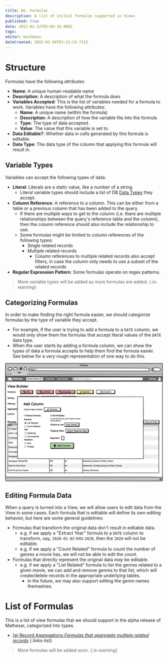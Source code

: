 ```yaml
---
title: 04. Formulas
description: A list of initial formulas supported in Views
published: true
date: 2022-02-22T05:04:34.890Z
tags: 
editor: markdown
dateCreated: 2022-02-04T03:33:53.715Z
---
```


# Structure

Formulas have the following attributes:
- **Name**: A unique human-readable name
- **Description**: A description of what the formula does
- **Variables Accepted**: This is the list of variables needed for a formula to work. Variables have the following attributes:
    - **Name**: A unique name (within the formula)
    - **Description**: A description of how the variable fits into the formula
    - **Type**: The type of data accepted.
    - **Value**: The value that this variable is set to.
- **Data Editable?**: Whether data in cells generated by this formula is editable.
- **Data Type**: The data type of the column that applying this formula will result in.

## Variable Types
Variables can accept the following types of data:
- **Literal**: Literals are a static value, like a number of a string.
    - Literal variable types should include a list of DB [Data Types](/en/product/concepts/data-types) they accept.
- **Column Reference**: A reference to a column. This can be either from a table or a previous column that has been added to the query.
    - If there are multiple ways to get to the column (i.e. there are multiple relationships between the query's reference table and the column), then the column reference should also include the relationship to use.
    - Some formulas might be limited to column references of the following types:
        - Single related records
        - Multiple related records
            - Column references to multiple related records also accept filters, in case the column only needs to use a subset of the related records
- **Regular Expression Pattern**: Some formulas operate on regex patterns.

> More variable types will be added as more formulas are added.
{.is-warning}

## Categorizing Formulas
In order to make finding the right formula easier, we should categorize formulas by the type of variable they accept.
- For example, if the user is trying to add a formula to a `DATE` column, we would only show them the formulas that accept literal values of the `DATE` data type.
- When the user starts by adding a formula column, we can show the types of data a formula accepts to help them find the formula easier. See below for a _very_ rough representation of one way to do this.

![view_builder_4.png](/view_builder_4.png)

## Editing Formula Data
When a query is turned into a View, we will allow users to edit data from the View in some cases. Each formula that is editable will define its own editing behavior, but here are some general guidelines:
- Formulas that transform the original data don't result in editable data.
    - e.g. if we apply a "Extract Year" formula to a `DATE` column to transform, say, `2020-01-03` into `2020`, then the `2020` will not be editable.
    - e.g. if we apply a "Count Related" formula to count the number of genres a movie has, we will not be able to edit the count.
- Formulas that directly represent the original data _may_ be editable.
   - e.g. if we apply a "List Related" formula to list the genres related to a given movie, we can add and remove genres to that list, which will create/delete records in the appropriate underlying tables.
       - in the future, we may also support editing the genre names themselves.

# List of Formulas
This is a list of view formulas that we should support in the alpha release of Mathesar, categorized into types.

- [(a) Record Aggregations *Formulas that aggregate multiple related records*](/en/product/specs/2022-01-views/04-formulas/4a-record-aggregations)
{.links-list}

> More formulas will be added soon.
{.is-warning}
